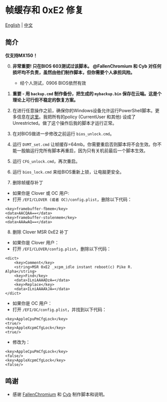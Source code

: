 # 帧缓存和 0xE2 修复

[English](README.md) | [中文](README_CN.md)

## 简介

<b>仅支持MX150！</b>

0. <b>非常重要! 只在BIOS 603测试过该脚本。 @FallenChromium 和 Cyb 对任何损坏均不负责，虽然由他们制作脚本，但你需要个人承担风险。</b>
    - 经个人测试，0906 BIOS依然有效

1. <b>重要 - 用 `backup.cmd` 制作备份，把生成的 `mybackup.bin` 保存在云端。这是个理论上可行但不稳定的恢复方案。</b>

2. 在进行任意操作之前，确保你的Windows设备允许运行PowerShell脚本。更多信息在[这里](https://docs.microsoft.com/en-us/powershell/module/microsoft.powershell.security/set-executionpolicy?view=powershell-6)。我把所有的policy (CurrentUser 和其他) 设成了Unrestricted。做了这个操作后我的脚本才运行正常。

3. 在对BIOS做进一步修改之前运行 `bios_unlock.cmd`。

4. 运行 `DVMT_set.cmd` 让帧缓存=64mb。你需要重启否则脚本将不会生效。你不能一股脑运行完所有脚本再重启，因为只有关机前最后一个脚本生效。

5. 运行 `CFG_unlock.cmd`，再次重启。

6. 运行 `bios_lock.cmd` 来给BIOS重新上锁，让电脑更安全。

7. 删除帧缓存补丁

- 如果你是 Clover 或 OC 用户:
 - 打开 `/EFI/CLOVER (或者 OC)/config.plist`，删除以下代码：
```
<key>framebuffer-fbmem</key>
<data>AACQAA==</data>
<key>framebuffer-stolenmem</key>
<data>AAAwAQ==</data>
```

8. 删除 Clover MSR 0xE2 补丁

- 如果你是 Clover 用户：
 - 打开 `/EFI/CLOVER/config.plist`，删除以下代码：
```
<dict>
    <key>Comment</key>
    <string>MSR 0xE2 _xcpm_idle instant reboot(c) Pike R. Alpha</string>
    <key>Find</key>
    <data>ILniAAAADzA=</data>
    <key>Replace</key>
    <data>ILniAAAAkJA=</data>
</dict>
```

- 如果你是 OC 用户：
 - 打开 `/EFI/OC/config.plist`，并找到以下代码：
```
<key>AppleCpuPmCfgLock</key>
<true/>
<key>AppleXcpmCfgLock</key>
<true/>
```
 - 修改为：
```
<key>AppleCpuPmCfgLock</key>
<false/>
<key>AppleXcpmCfgLock</key>
<false/>
```


## 鸣谢

- 感谢 [FallenChromium](https://github.com/FallenChromium) 和 [Cyb](http://4pda.ru/forum/index.php?showuser=914121) 制作脚本和说明。
